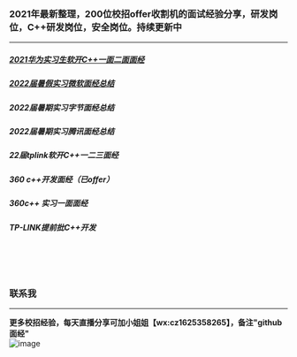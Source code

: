 
### 2021年最新整理，200位校招offer收割机的面试经验分享，研发岗位，C++研发岗位，安全岗位。持续更新中
----

##### [2021华为实习生软开C++一面二面面经](https://github.com/0voice/interview_experience/blob/main/2021%E5%8D%8E%E4%B8%BA%E5%AE%9E%E4%B9%A0%E7%94%9F%E8%BD%AF%E5%BC%80C%2B%2B%E4%B8%80%E9%9D%A2%E4%BA%8C%E9%9D%A2%E9%9D%A2%E7%BB%8F/2021%E5%8D%8E%E4%B8%BA%E5%AE%9E%E4%B9%A0%E7%94%9F%E8%BD%AF%E5%BC%80C%2B%2B%E4%B8%80%E9%9D%A2%E4%BA%8C%E9%9D%A2%E9%9D%A2%E7%BB%8F)

##### [2022届暑假实习微软面经总结](https://github.com/0voice/interview_experience/blob/main/2022%E5%B1%8A%E6%9A%91%E5%81%87%E5%AE%9E%E4%B9%A0%E5%BE%AE%E8%BD%AF%E9%9D%A2%E7%BB%8F%E6%80%BB%E7%BB%93/2022%E5%B1%8A%E6%9A%91%E5%81%87%E5%AE%9E%E4%B9%A0%E5%BE%AE%E8%BD%AF%E9%9D%A2%E7%BB%8F%E6%80%BB%E7%BB%93)

##### 2022届暑期实习字节面经总结

##### 2022届暑期实习腾讯面经总结

##### 22届tplink软开C++一二三面经

##### 360 c++开发面经（已offer）

##### 360c++ 实习一面面经

##### TP-LINK提前批C++开发


<br/>
<br/>
<br/>

### 联系我
----
**更多校招经验，每天直播分享可加小姐姐【wx:cz1625358265】，备注"github面经"**<br/>
![image](https://www.0voice.com/uiwebsite/img/barcode/cz.jpg)

